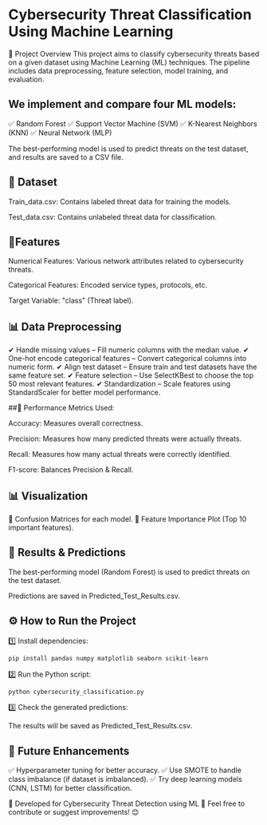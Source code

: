 # Cybersecurity Threat Classification Using Machine Learning
📌 Project Overview
This project aims to classify cybersecurity threats based on a given dataset using Machine Learning (ML) techniques. The pipeline includes data preprocessing, feature selection, model training, and evaluation.

## We implement and compare four ML models:
✅ Random Forest
✅ Support Vector Machine (SVM)
✅ K-Nearest Neighbors (KNN)
✅ Neural Network (MLP)

The best-performing model is used to predict threats on the test dataset, and results are saved to a CSV file.

## 📂 Dataset
Train_data.csv: Contains labeled threat data for training the models.

Test_data.csv: Contains unlabeled threat data for classification.

## 🔹Features
Numerical Features: Various network attributes related to cybersecurity threats.

Categorical Features: Encoded service types, protocols, etc.

Target Variable: "class" (Threat label).

## 📊 Data Preprocessing
✔ Handle missing values – Fill numeric columns with the median value.
✔ One-hot encode categorical features – Convert categorical columns into numeric form.
✔ Align test dataset – Ensure train and test datasets have the same feature set.
✔ Feature selection – Use SelectKBest to choose the top 50 most relevant features.
✔ Standardization – Scale features using StandardScaler for better model performance.

##🔹 Performance Metrics Used:

Accuracy: Measures overall correctness.

Precision: Measures how many predicted threats were actually threats.

Recall: Measures how many actual threats were correctly identified.

F1-score: Balances Precision & Recall.

## 📊 Visualization
🔹 Confusion Matrices for each model.
🔹 Feature Importance Plot (Top 10 important features).

## 📌 Results & Predictions
The best-performing model (Random Forest) is used to predict threats on the test dataset.

Predictions are saved in Predicted_Test_Results.csv.

## ⚙️ How to Run the Project
1️⃣ Install dependencies:

```python
pip install pandas numpy matplotlib seaborn scikit-learn
```

2️⃣ Run the Python script:
```python
python cybersecurity_classification.py
```
3️⃣ Check the generated predictions:

The results will be saved as Predicted_Test_Results.csv.

## 📌 Future Enhancements
✅ Hyperparameter tuning for better accuracy.
✅ Use SMOTE to handle class imbalance (if dataset is imbalanced).
✅ Try deep learning models (CNN, LSTM) for better classification.

🚀 Developed for Cybersecurity Threat Detection using ML
📧 Feel free to contribute or suggest improvements! 😊
